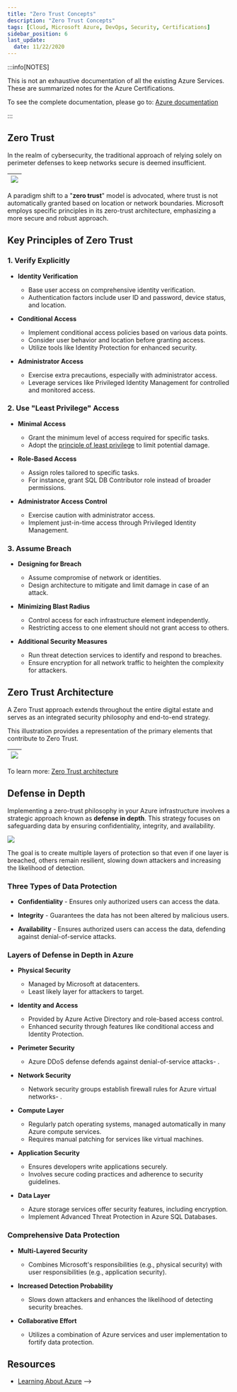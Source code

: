 ```yaml
---
title: "Zero Trust Concepts"
description: "Zero Trust Concepts"
tags: [Cloud, Microsoft Azure, DevOps, Security, Certifications]
sidebar_position: 6
last_update:
  date: 11/22/2020
---
```



:::info[NOTES]

This is not an exhaustive documentation of all the existing Azure Services. These are summarized notes for the Azure Certifications.

To see the complete documentation, please go to: [Azure documentation](https://learn.microsoft.com/en-us/azure/?product=popular)

:::


## Zero Trust

In the realm of cybersecurity, the traditional approach of relying solely on perimeter defenses to keep networks secure is deemed insufficient. 

<div class="img-center"> 

|![](/img/docs/azure-zero-trust-never-trust-always-verify.png)|
|-|

</div>

A paradigm shift to a "**zero trust**" model is advocated, where trust is not automatically granted based on location or network boundaries. Microsoft employs specific principles in its zero-trust architecture, emphasizing a more secure and robust approach.

## Key Principles of Zero Trust

### 1. Verify Explicitly

- **Identity Verification**

    - Base user access on comprehensive identity verification.
    - Authentication factors include user ID and password, device status, and location.

- **Conditional Access**

    - Implement conditional access policies based on various data points.
    - Consider user behavior and location before granting access.
    - Utilize tools like Identity Protection for enhanced security.
    
- **Administrator Access**

    - Exercise extra precautions, especially with administrator access.
    - Leverage services like Privileged Identity Management for controlled and monitored access.

### 2. Use "Least Privilege" Access

    
- **Minimal Access**

    - Grant the minimum level of access required for specific tasks.
    - Adopt the [principle of least privilege](/docs/007-Cybersecurity/006-Identity-and-Access-Management/005-IAM-Concepts.md#principle-of-least-privilege) to limit potential damage.

- **Role-Based Access**

    - Assign roles tailored to specific tasks.
    - For instance, grant SQL DB Contributor role instead of broader permissions.

- **Administrator Access Control**

    - Exercise caution with administrator access.
    - Implement just-in-time access through Privileged Identity Management.

### 3. Assume Breach

    
- **Designing for Breach**

    - Assume compromise of network or identities.
    - Design architecture to mitigate and limit damage in case of an attack.
    
- **Minimizing Blast Radius**

    - Control access for each infrastructure element independently.
    - Restricting access to one element should not grant access to others.
    
- **Additional Security Measures**

    - Run threat detection services to identify and respond to breaches.
    - Ensure encryption for all network traffic to heighten the complexity for attackers.

## Zero Trust Architecture

A Zero Trust approach extends throughout the entire digital estate and serves as an integrated security philosophy and end-to-end strategy.

This illustration provides a representation of the primary elements that contribute to Zero Trust.

|![](/img/docs/azure-zero-trust-architecture.png)|
|-|

To learn more: [Zero Trust architecture](https://learn.microsoft.com/en-us/azure/security/fundamentals/zero-trust#zero-trust-architecture)



## Defense in Depth 

Implementing a zero-trust philosophy in your Azure infrastructure involves a strategic approach known as **defense in depth**. This strategy focuses on safeguarding data by ensuring confidentiality, integrity, and availability. 

<div class="img-center"> 

![](/img/docs/azure-defense-in-depthhhhh.png)

</div>

The goal is to create multiple layers of protection so that even if one layer is breached, others remain resilient, slowing down attackers and increasing the likelihood of detection.

### Three Types of Data Protection

- **Confidentiality** - Ensures only authorized users can access the data.

- **Integrity** - Guarantees the data has not been altered by malicious users.

- **Availability** - Ensures authorized users can access the data, defending against denial-of-service attacks.


### Layers of Defense in Depth in Azure

- **Physical Security**

    - Managed by Microsoft at datacenters.
    - Least likely layer for attackers to target.

- **Identity and Access**

    - Provided by Azure Active Directory and role-based access control.
    - Enhanced security through features like conditional access and Identity Protection.

- **Perimeter Security**

    - Azure DDoS defense defends against denial-of-service attacks- .

- **Network Security**

    - Network security groups establish firewall rules for Azure virtual networks- .

- **Compute Layer**

    - Regularly patch operating systems, managed automatically in many Azure compute services.
    - Requires manual patching for services like virtual machines.

- **Application Security**

    - Ensures developers write applications securely.
    - Involves secure coding practices and adherence to security guidelines.

- **Data Layer**

    - Azure storage services offer security features, including encryption.
    - Implement Advanced Threat Protection in Azure SQL Databases.

### Comprehensive Data Protection

- **Multi-Layered Security**

    - Combines Microsoft's responsibilities (e.g., physical security) with user responsibilities (e.g., application security).

- **Increased Detection Probability**

    - Slows down attackers and enhances the likelihood of detecting security breaches.

- **Collaborative Effort**

    - Utilizes a combination of Azure services and user implementation to fortify data protection.


## Resources 

- [Learning About Azure](https://cloudacademy.com/learning-paths/learning-about-azure-5663/) -->

